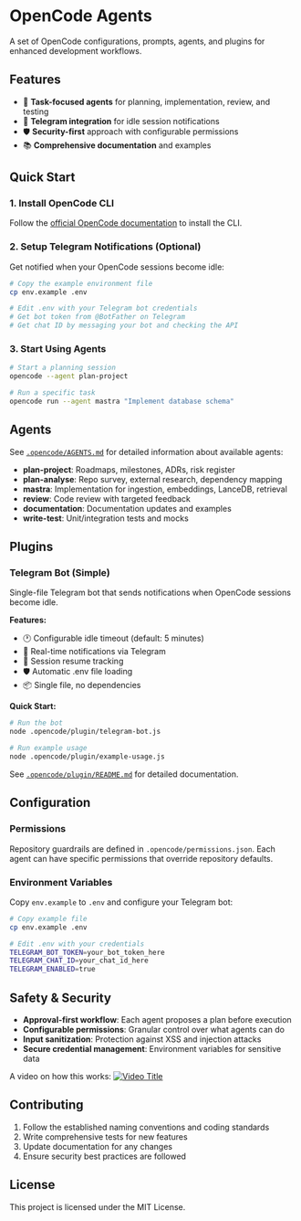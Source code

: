 # OpenCode Agents

A set of OpenCode configurations, prompts, agents, and plugins for enhanced development workflows.

## Features

- 🤖 **Task-focused agents** for planning, implementation, review, and testing
- 📱 **Telegram integration** for idle session notifications
- 🛡️ **Security-first** approach with configurable permissions
- 📚 **Comprehensive documentation** and examples

## Quick Start

### 1. Install OpenCode CLI
Follow the [official OpenCode documentation](https://opencode.dev) to install the CLI.

### 2. Setup Telegram Notifications (Optional)
Get notified when your OpenCode sessions become idle:

```bash
# Copy the example environment file
cp env.example .env

# Edit .env with your Telegram bot credentials
# Get bot token from @BotFather on Telegram
# Get chat ID by messaging your bot and checking the API
```

### 3. Start Using Agents
```bash
# Start a planning session
opencode --agent plan-project

# Run a specific task
opencode run --agent mastra "Implement database schema"
```

## Agents

See [`.opencode/AGENTS.md`](.opencode/AGENTS.md) for detailed information about available agents:

- **plan-project**: Roadmaps, milestones, ADRs, risk register
- **plan-analyse**: Repo survey, external research, dependency mapping
- **mastra**: Implementation for ingestion, embeddings, LanceDB, retrieval
- **review**: Code review with targeted feedback
- **documentation**: Documentation updates and examples
- **write-test**: Unit/integration tests and mocks

## Plugins

### Telegram Bot (Simple)
Single-file Telegram bot that sends notifications when OpenCode sessions become idle.

**Features:**
- 🕐 Configurable idle timeout (default: 5 minutes)
- 📱 Real-time notifications via Telegram
- 🔄 Session resume tracking
- 🛡️ Automatic .env file loading
- 📦 Single file, no dependencies

**Quick Start:**
```bash
# Run the bot
node .opencode/plugin/telegram-bot.js

# Run example usage
node .opencode/plugin/example-usage.js
```

See [`.opencode/plugin/README.md`](.opencode/plugin/README.md) for detailed documentation.

## Configuration

### Permissions
Repository guardrails are defined in `.opencode/permissions.json`. Each agent can have specific permissions that override repository defaults.

### Environment Variables
Copy `env.example` to `.env` and configure your Telegram bot:

```bash
# Copy example file
cp env.example .env

# Edit .env with your credentials
TELEGRAM_BOT_TOKEN=your_bot_token_here
TELEGRAM_CHAT_ID=your_chat_id_here
TELEGRAM_ENABLED=true
```
## Safety & Security

- **Approval-first workflow**: Each agent proposes a plan before execution
- **Configurable permissions**: Granular control over what agents can do
- **Input sanitization**: Protection against XSS and injection attacks
- **Secure credential management**: Environment variables for sensitive data

A video on how this works:
[![Video Title](https://img.youtube.com/vi/EOIzFMdmox8/maxresdefault.jpg)](https://youtu.be/EOIzFMdmox8?si=4ZSsVlAkhMxVmF2R)

## Contributing

1. Follow the established naming conventions and coding standards
2. Write comprehensive tests for new features
3. Update documentation for any changes
4. Ensure security best practices are followed

## License

This project is licensed under the MIT License.

